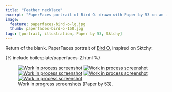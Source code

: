 ```yaml
---
title: "Feather necklace"
excerpt: "PaperFaces portrait of Bird O. drawn with Paper by 53 on an iPad."
image: 
  feature: paperfaces-bird-o-lg.jpg
  thumb: paperfaces-bird-o-150.jpg
tags: [portrait, illustration, Paper by 53, Sktchy]
---
```


Return of the blank. PaperFaces portrait of [Bird O.](http://sktchy.com/JPzbGH) inspired on Sktchy.

{% include boilerplate/paperfaces-2.html %}

<figure class="third">
	<a href="{{ site.url }}/assets/images/paperfaces-bird-o-process-1-lg.jpg"><img src="{{ site.url }}/assets/images/paperfaces-bird-o-process-1-750.jpg" alt="Work in process screenshot"></a>
	<a href="{{ site.url }}/assets/images/paperfaces-bird-o-process-2-lg.jpg"><img src="{{ site.url }}/assets/images/paperfaces-bird-o-process-2-600.jpg" alt="Work in process screenshot"></a>
	<a href="{{ site.url }}/assets/images/paperfaces-bird-o-process-3-lg.jpg"><img src="{{ site.url }}/assets/images/paperfaces-bird-o-process-3-600.jpg" alt="Work in process screenshot"></a>
	<a href="{{ site.url }}/assets/images/paperfaces-bird-o-process-4-lg.jpg"><img src="{{ site.url }}/assets/images/paperfaces-bird-o-process-4-600.jpg" alt="Work in process screenshot"></a>
	<a href="{{ site.url }}/assets/images/paperfaces-bird-o-process-5-lg.jpg"><img src="{{ site.url }}/assets/images/paperfaces-bird-o-process-5-600.jpg" alt="Work in process screenshot"></a>
	<figcaption>Work in progress screenshots (Paper by 53).</figcaption>
</figure>
